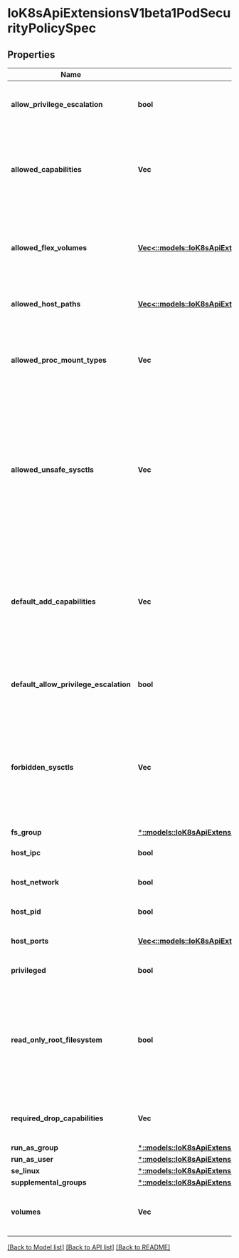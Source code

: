# IoK8sApiExtensionsV1beta1PodSecurityPolicySpec

## Properties
Name | Type | Description | Notes
------------ | ------------- | ------------- | -------------
**allow_privilege_escalation** | **bool** | allowPrivilegeEscalation determines if a pod can request to allow privilege escalation. If unspecified, defaults to true. | [optional] 
**allowed_capabilities** | **Vec<String>** | allowedCapabilities is a list of capabilities that can be requested to add to the container. Capabilities in this field may be added at the pod author's discretion. You must not list a capability in both allowedCapabilities and requiredDropCapabilities. | [optional] 
**allowed_flex_volumes** | [**Vec<::models::IoK8sApiExtensionsV1beta1AllowedFlexVolume>**](io.k8s.api.extensions.v1beta1.AllowedFlexVolume.md) | allowedFlexVolumes is a whitelist of allowed Flexvolumes.  Empty or nil indicates that all Flexvolumes may be used.  This parameter is effective only when the usage of the Flexvolumes is allowed in the \"volumes\" field. | [optional] 
**allowed_host_paths** | [**Vec<::models::IoK8sApiExtensionsV1beta1AllowedHostPath>**](io.k8s.api.extensions.v1beta1.AllowedHostPath.md) | allowedHostPaths is a white list of allowed host paths. Empty indicates that all host paths may be used. | [optional] 
**allowed_proc_mount_types** | **Vec<String>** | AllowedProcMountTypes is a whitelist of allowed ProcMountTypes. Empty or nil indicates that only the DefaultProcMountType may be used. This requires the ProcMountType feature flag to be enabled. | [optional] 
**allowed_unsafe_sysctls** | **Vec<String>** | allowedUnsafeSysctls is a list of explicitly allowed unsafe sysctls, defaults to none. Each entry is either a plain sysctl name or ends in \"*\" in which case it is considered as a prefix of allowed sysctls. Single * means all unsafe sysctls are allowed. Kubelet has to whitelist all allowed unsafe sysctls explicitly to avoid rejection.  Examples: e.g. \"foo/_*\" allows \"foo/bar\", \"foo/baz\", etc. e.g. \"foo.*\" allows \"foo.bar\", \"foo.baz\", etc. | [optional] 
**default_add_capabilities** | **Vec<String>** | defaultAddCapabilities is the default set of capabilities that will be added to the container unless the pod spec specifically drops the capability.  You may not list a capability in both defaultAddCapabilities and requiredDropCapabilities. Capabilities added here are implicitly allowed, and need not be included in the allowedCapabilities list. | [optional] 
**default_allow_privilege_escalation** | **bool** | defaultAllowPrivilegeEscalation controls the default setting for whether a process can gain more privileges than its parent process. | [optional] 
**forbidden_sysctls** | **Vec<String>** | forbiddenSysctls is a list of explicitly forbidden sysctls, defaults to none. Each entry is either a plain sysctl name or ends in \"*\" in which case it is considered as a prefix of forbidden sysctls. Single * means all sysctls are forbidden.  Examples: e.g. \"foo/_*\" forbids \"foo/bar\", \"foo/baz\", etc. e.g. \"foo.*\" forbids \"foo.bar\", \"foo.baz\", etc. | [optional] 
**fs_group** | [***::models::IoK8sApiExtensionsV1beta1FsGroupStrategyOptions**](io.k8s.api.extensions.v1beta1.FSGroupStrategyOptions.md) |  | 
**host_ipc** | **bool** | hostIPC determines if the policy allows the use of HostIPC in the pod spec. | [optional] 
**host_network** | **bool** | hostNetwork determines if the policy allows the use of HostNetwork in the pod spec. | [optional] 
**host_pid** | **bool** | hostPID determines if the policy allows the use of HostPID in the pod spec. | [optional] 
**host_ports** | [**Vec<::models::IoK8sApiExtensionsV1beta1HostPortRange>**](io.k8s.api.extensions.v1beta1.HostPortRange.md) | hostPorts determines which host port ranges are allowed to be exposed. | [optional] 
**privileged** | **bool** | privileged determines if a pod can request to be run as privileged. | [optional] 
**read_only_root_filesystem** | **bool** | readOnlyRootFilesystem when set to true will force containers to run with a read only root file system.  If the container specifically requests to run with a non-read only root file system the PSP should deny the pod. If set to false the container may run with a read only root file system if it wishes but it will not be forced to. | [optional] 
**required_drop_capabilities** | **Vec<String>** | requiredDropCapabilities are the capabilities that will be dropped from the container.  These are required to be dropped and cannot be added. | [optional] 
**run_as_group** | [***::models::IoK8sApiExtensionsV1beta1RunAsGroupStrategyOptions**](io.k8s.api.extensions.v1beta1.RunAsGroupStrategyOptions.md) |  | [optional] 
**run_as_user** | [***::models::IoK8sApiExtensionsV1beta1RunAsUserStrategyOptions**](io.k8s.api.extensions.v1beta1.RunAsUserStrategyOptions.md) |  | 
**se_linux** | [***::models::IoK8sApiExtensionsV1beta1SeLinuxStrategyOptions**](io.k8s.api.extensions.v1beta1.SELinuxStrategyOptions.md) |  | 
**supplemental_groups** | [***::models::IoK8sApiExtensionsV1beta1SupplementalGroupsStrategyOptions**](io.k8s.api.extensions.v1beta1.SupplementalGroupsStrategyOptions.md) |  | 
**volumes** | **Vec<String>** | volumes is a white list of allowed volume plugins. Empty indicates that no volumes may be used. To allow all volumes you may use '*'. | [optional] 

[[Back to Model list]](../README.md#documentation-for-models) [[Back to API list]](../README.md#documentation-for-api-endpoints) [[Back to README]](../README.md)



